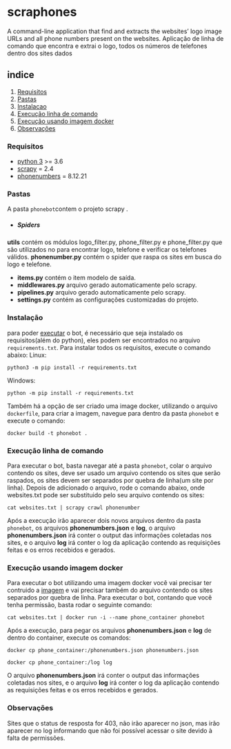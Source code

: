 # scraphones
A command-line application that find and extracts the websites’ logo image URLs and all phone numbers present on the websites.
Aplicação de linha de comando que encontra e extrai o logo, todos os números de telefones dentro dos sites dados

## indice
1. [Requisitos](#Requisitos)
2. [Pastas](#Pastas)
3. [Instalacao](#Instalação)
4. [Execução linha de comando](#Execução-linha-de-comando)
5. [Execução usando imagem docker](#Execução-usando-imagem-docker)
6. [Observações](#Observações)

### Requisitos
- [python 3](https://www.python.org/downloads/) >= 3.6
- [scrapy](https://scrapy.org/)  = 2.4
- [phonenumbers](https://pypi.org/project/phonenumbers/) = 8.12.21

### Pastas
A pasta `phonebot`contem o projeto scrapy .
* ##### Spiders
**utils**  contém os módulos logo_filter.py, phone_filter.py e phone_filter.py que são utilizados no para encontrar logo, telefone e verificar os telefones válidos.
**phonenumber.py** contém o spider que raspa os sites em busca do logo e telefone.
* **items.py** contém o item modelo de saída.
* **middlewares.py** arquivo gerado automaticamente pelo scrapy.
* **pipelines.py** arquivo gerado automaticamente pelo scrapy.
* **settings.py** contém as configurações customizadas do projeto.

### Instalação
para poder [executar](#Execução) o bot, é necessário que seja instalado os requisitos(além do python), eles podem ser encontrados no arquivo `requirements.txt`.
Para instalar todos os requisitos, execute o comando abaixo:
Linux:

`python3 -m pip install -r requirements.txt `

Windows:

`python -m pip install -r requirements.txt `

Também há a opção de ser criado uma image docker, utilizando o arquivo `dockerfile`, para criar a imagem, navegue para dentro da pasta `phonebot` e execute o comando:

`docker build -t phonebot .`

### Execução linha de comando
Para executar o bot, basta navegar até a pasta `phonebot`, colar o arquivo contendo os sites, deve ser usado um arquivo contendo os sites que serão raspados, os sites devem ser separados por quebra de linha(um site por linha). Depois de adicionado o arquivo, rode o comando abaixo, onde websites.txt pode ser substituido pelo seu arquivo contendo os sites:

`cat websites.txt | scrapy crawl phonenumber`

Após a execução irão aparecer dois novos arquivos dentro da pasta `phonebot`, os arquivos **phonenumbers.json** e  **log**, o arquivo **phonenumbers.json**  irá conter o output das informações coletadas nos sites, e o arquivo **log** irá conter o log da aplicação contendo as requisições  feitas e os erros recebidos e gerados.

### Execução usando imagem docker
Para executar o bot utilizando uma imagem docker você vai precisar ter contruido a [imagem](#Instalação) e vai precisar também do arquivo contendo os sites separados por quebra de linha.
Para executar o bot, contando que você tenha permissão, basta rodar o seguinte comando:

`cat websites.txt | docker run -i --name phone_container phonebot`

Após a execução, para pegar os arquivos **phonenumbers.json**  e   **log**  de dentro do container, execute os comandos:

`docker cp phone_container:/phonenumbers.json phonenumbers.json`

`docker cp phone_container:/log log`

O arquivo **phonenumbers.json**  irá conter o output das informações coletadas nos sites, e o arquivo **log** irá conter o log da aplicação contendo as requisições feitas e os erros recebidos e gerados.


### Observações
Sites que o status de resposta for 403, não irão aparecer no json, mas irão aparecer no log informando que não foi possível acessar o site devido à falta de permissões.